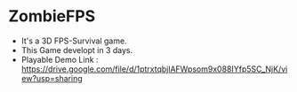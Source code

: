 # ZombieFPS
* It's a 3D FPS-Survival game.
* This Game developt in 3 days.
* Playable Demo Link : https://drive.google.com/file/d/1ptrxtqbjlAFWpsom9x088IYfp5SC_NjK/view?usp=sharing
